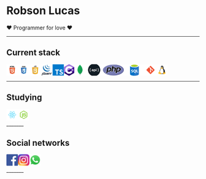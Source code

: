 # Robson Lucas

❤️ Programmer for love ❤️
_______

## Current stack

<div style="display:flex; justify-content:flex-start; align-items:center;">


  <img height="30" src="https://raw.githubusercontent.com/robsonad18/robsonad18/master/assets/images/icons/html.png" title="HTML">
  
  <img height="30" src="https://raw.githubusercontent.com/robsonad18/robsonad18/master/assets/images/icons/css.png" title="CSS">

  <img height="30" src="https://raw.githubusercontent.com/robsonad18/robsonad18/master/assets/images/icons/js.png" title="JavaScript">

  <img height="30" src="https://raw.githubusercontent.com/robsonad18/robsonad18/master/assets/images/icons/jquery.png" title="Jquery">

  <img height="30" src="https://raw.githubusercontent.com/robsonad18/robsonad18/master/assets/images/icons/ts.png" title="Typescript">

  <img height="30" src="https://raw.githubusercontent.com/robsonad18/robsonad18/master/assets/images/icons/c.png" title="C#">

  <img height="30" src="https://raw.githubusercontent.com/robsonad18/robsonad18/master/assets/images/icons/mongodb.png" title="Mongo DB">

  <img height="30" src="https://raw.githubusercontent.com/robsonad18/robsonad18/master/assets/images/icons/api.png" title="Api">

  <img height="30" src="https://raw.githubusercontent.com/robsonad18/robsonad18/master/assets/images/icons/php.png" title="PHP">

  <img height="30" src="https://raw.githubusercontent.com/robsonad18/robsonad18/master/assets/images/icons/sql.png" title="Sql">

  <img height="30" src="https://raw.githubusercontent.com/robsonad18/robsonad18/master/assets/images/icons/git.png" title="Git">

  <img height="30" src="https://raw.githubusercontent.com/robsonad18/robsonad18/master/assets/images/icons/linux.png" title="Linux <3">



</div>

_______

## Studying
<div style="display:flex; justify-content:flex-start; align-items:center;">

  <img height="30" src="https://raw.githubusercontent.com/robsonad18/robsonad18/master/assets/images/icons/react.png" title="React">

  <img height="30" src="https://raw.githubusercontent.com/robsonad18/robsonad18/master/assets/images/icons/node.png" title="Node">

</div>
_______


## Social networks
<div style="display:flex; justify-content:flex-start; align-items:center;">
  <a href="https://www.facebook.com/robson.lucas.50767/" target="_blank">
    <img height="30" src="https://raw.githubusercontent.com/robsonad18/robsonad18/master/assets/images/icons/facebook.png" title="Facebook">
  </a>
  <a href="https://www.instagram.com/robson_lucas.te/" target="_blank">
    <img height="30" src="https://raw.githubusercontent.com/robsonad18/robsonad18/master/assets/images/icons/instagram.png" title="Instagram">
  </a>
  <a href="https://api.whatsapp.com/send?phone=5518997194891&text=Olá, vim pelo GitHub" target="_blank">
    <img height="30" src="https://raw.githubusercontent.com/robsonad18/robsonad18/master/assets/images/icons/whatsapp.png" title="Whatsapp">
  </a>
  
</div>
_______
